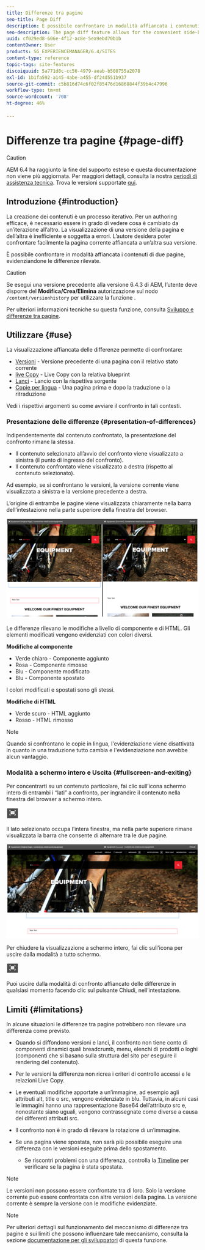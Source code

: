 ```yaml
---
title: Differenze tra pagine
seo-title: Page Diff
description: È possibile confrontare in modalità affiancata i contenuti di due pagine, evidenziandone le differenze rilevate.
seo-description: The page diff feature allows for the convenient side-by-side comparison of two pages with their differences highlighted.
uuid: cf029ed8-606e-4f12-ac8e-5ea9ebd70b1b
contentOwner: User
products: SG_EXPERIENCEMANAGER/6.4/SITES
content-type: reference
topic-tags: site-features
discoiquuid: 5a771d8c-cc56-4979-aeab-b508755a2078
exl-id: 1b1fa592-a145-4abe-a455-df24d551b937
source-git-commit: c5b816d74c6f02f85476d16868844f39b4c47996
workflow-type: tm+mt
source-wordcount: '708'
ht-degree: 46%

---
```


# Differenze tra pagine {#page-diff}

>[!CAUTION]
>
>AEM 6.4 ha raggiunto la fine del supporto esteso e questa documentazione non viene più aggiornata. Per maggiori dettagli, consulta la nostra [periodi di assistenza tecnica](https://helpx.adobe.com/it/support/programs/eol-matrix.html). Trova le versioni supportate [qui](https://experienceleague.adobe.com/docs/).

## Introduzione {#introduction}

La creazione dei contenuti è un processo iterativo. Per un authoring efficace, è necessario essere in grado di vedere cosa è cambiato da un’iterazione all’altro. La visualizzazione di una versione della pagina e dell’altra è inefficiente e soggetta a errori. L’autore desidera poter confrontare facilmente la pagina corrente affiancata a un’altra sua versione.

È possibile confrontare in modalità affiancata i contenuti di due pagine, evidenziandone le differenze rilevate.

>[!CAUTION]
>
>Se esegui una versione precedente alla versione 6.4.3 di AEM, l’utente deve disporre del **Modifica/Crea/Elimina** autorizzazione sul nodo `/content/versionhistory` per utilizzare la funzione .
>
>Per ulteriori informazioni tecniche su questa funzione, consulta [Sviluppo e differenze tra pagine](/help/sites-developing/pagediff.md#operation-details).

## Utilizzare {#use}

La visualizzazione affiancata delle differenze permette di confrontare:

* [Versioni](/help/sites-authoring/working-with-page-versions.md#comparing-a-version-with-current-page) - Versione precedente di una pagina con il relativo stato corrente
* [live Copy](/help/sites-administering/msm-livecopy.md#comparing-a-live-copy-page-with-a-blueprint-page) - Live Copy con la relativa blueprint
* [Lanci](/help/sites-authoring/launches-editing.md#comparing-a-launch-page-to-its-source-page) - Lancio con la rispettiva sorgente
* [Copie per lingua](/help/sites-administering/tc-manage.md#comparing-language-copies) - Una pagina prima e dopo la traduzione o la ritraduzione

Vedi i rispettivi argomenti su come avviare il confronto in tali contesti.

### Presentazione delle differenze   {#presentation-of-differences}

Indipendentemente dal contenuto confrontato, la presentazione del confronto rimane la stessa.

* Il contenuto selezionato all’avvio del confronto viene visualizzato a sinistra (il punto di ingresso del confronto).
* Il contenuto confrontato viene visualizzato a destra (rispetto al contenuto selezionato).

Ad esempio, se si confrontano le versioni, la versione corrente viene visualizzata a sinistra e la versione precedente a destra.

L’origine di entrambe le pagine viene visualizzata chiaramente nella barra dell’intestazione nella parte superiore della finestra del browser.

![chlimage_1-355](assets/chlimage_1-355.png)

Le differenze rilevano le modifiche a livello di componente e di HTML. Gli elementi modificati vengono evidenziati con colori diversi.

**Modifiche al componente**

* Verde chiaro - Componente aggiunto
* Rosa - Componente rimosso
* Blu - Componente modificato
* Blu - Componente spostato

I colori modificati e spostati sono gli stessi.

**Modifiche di HTML**

* Verde scuro - HTML aggiunto
* Rosso - HTML rimosso

>[!NOTE]
>
>Quando si confrontano le copie in lingua, l&#39;evidenziazione viene disattivata in quanto in una traduzione tutto cambia e l&#39;evidenziazione non avrebbe alcun vantaggio.

### Modalità a schermo intero e Uscita   {#fullscreen-and-exiting}

Per concentrarti su un contenuto particolare, fai clic sull’icona schermo intero di entrambi i “lati” a confronto, per ingrandire il contenuto nella finestra del browser a schermo intero.

![](do-not-localize/chlimage_1-24.png)

Il lato selezionato occupa l’intera finestra, ma nella parte superiore rimane visualizzata la barra che consente di alternare tra le due pagine.

![chlimage_1-356](assets/chlimage_1-356.png)

Per chiudere la visualizzazione a schermo intero, fai clic sull’icona per uscire dalla modalità a tutto schermo.

![](do-not-localize/chlimage_1-25.png)

Puoi uscire dalla modalità di confronto affiancato delle differenze in qualsiasi momento facendo clic sul pulsante Chiudi, nell’intestazione.

## Limiti   {#limitations}

In alcune situazioni le differenze tra pagine potrebbero non rilevare una differenza come previsto.

* Quando si diffondono versioni e lanci, il confronto non tiene conto di componenti dinamici quali breadcrumb, menu, elenchi di prodotti o loghi (componenti che si basano sulla struttura del sito per eseguire il rendering del contenuto).
* Per le versioni la differenza non ricrea i criteri di controllo accessi e le relazioni Live Copy.
* Le eventuali modifiche apportate a un’immagine, ad esempio agli attributi alt, title o src, vengono evidenziate in blu. Tuttavia, in alcuni casi le immagini hanno una rappresentazione Base64 dell’attributo src e, nonostante siano uguali, vengono contrassegnate come diverse a causa dei differenti attributi src.
* Il confronto non è in grado di rilevare la rotazione di un’immagine.
* Se una pagina viene spostata, non sarà più possibile eseguire una differenza con le versioni eseguite prima dello spostamento.

   * Se riscontri problemi con una differenza, controlla la [Timeline](/help/sites-authoring/basic-handling.md#timeline) per verificare se la pagina è stata spostata.

>[!NOTE]
>
>Le versioni non possono essere confrontate tra di loro. Solo la versione corrente può essere confrontata con altre versioni della pagina. La versione corrente è sempre la versione con le modifiche evidenziate.

>[!NOTE]
>
>Per ulteriori dettagli sul funzionamento del meccanismo di differenze tra pagine e sui limiti che possono influenzare tale meccanismo, consulta la sezione [documentazione per gli sviluppatori](/help/sites-developing/pagediff.md) di questa funzione.
